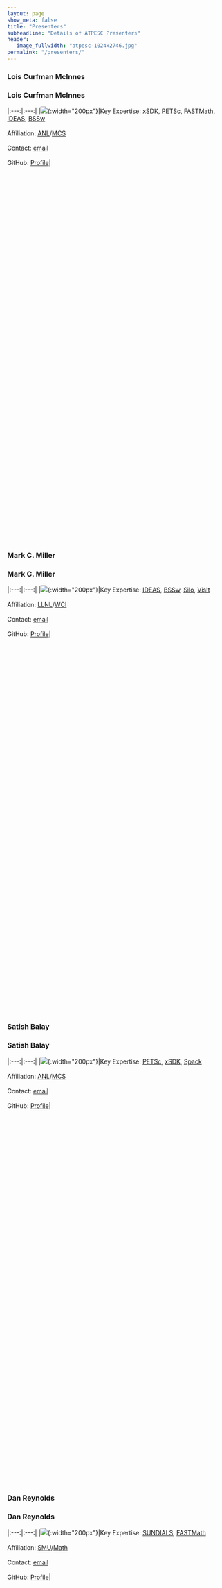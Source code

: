 ```yaml
---
layout: page
show_meta: false
title: "Presenters"
subheadline: "Details of ATPESC Presenters"
header:
   image_fullwidth: "atpesc-1024x2746.jpg"
permalink: "/presenters/"
---
```


### Lois Curfman McInnes
### Lois Curfman McInnes

|:---:|:---:|
|![](https://avatars2.githubusercontent.com/u/786325?s=460&v=4){:width="200px"}|Key Expertise: [xSDK][xsdk], [PETSc][petsc], [FASTMath][fastmath], [IDEAS][ideas], [BSSw][bssw]<br><br>Affiliation: [ANL][anl]/[MCS][anl-mcs]<br><br>Contact: [email][lcm-m]<br><br>GitHub: [Profile][lcm-g]|

<br><br><br><br><br><br><br><br><br><br><br><br><br><br><br><br><br><br><br><br><br><br><br><br><br>
<br><br><br><br><br><br><br><br><br><br><br><br><br><br><br><br><br><br><br><br><br><br><br><br><br>

### Mark C. Miller
### Mark C. Miller

|:---:|:---:|
|![](https://avatars1.githubusercontent.com/u/5720676?s=460&v=4){:width="200px"}|Key Expertise: [IDEAS][ideas], [BSSw][bssw], [Silo][silo], [VisIt][visit]<br><br>Affiliation: [LLNL][llnl]/[WCI][llnl-wci]<br><br>Contact: [email][mcm-m]<br><br>GitHub: [Profile][mcm-g]|

<br><br><br><br><br><br><br><br><br><br><br><br><br><br><br><br><br><br><br><br><br><br><br><br><br>
<br><br><br><br><br><br><br><br><br><br><br><br><br><br><br><br><br><br><br><br><br><br><br><br><br>

### Satish Balay
### Satish Balay

|:---:|:---:|
|![](https://avatars2.githubusercontent.com/u/5642668?s=460&v=4){:width="200px"}|Key Expertise: [PETSc][petsc], [xSDK][xsdk], [Spack][spack]<br><br>Affiliation: [ANL][anl]/[MCS][anl-mcs]<br><br>Contact: [email][sb-m]<br><br>GitHub: [Profile][sb-g]|

<br><br><br><br><br><br><br><br><br><br><br><br><br><br><br><br><br><br><br><br><br><br><br><br><br>
<br><br><br><br><br><br><br><br><br><br><br><br><br><br><br><br><br><br><br><br><br><br><br><br><br>


### Dan Reynolds
### Dan Reynolds

|:---:|:---:|
|![](https://avatars3.githubusercontent.com/u/11876153?s=400&v=4){:width="200px"}|Key Expertise: [SUNDIALS][sundials], [FASTMath][fastmath]<br><br>Affiliation: [SMU][smu]/[Math][smu-math]<br><br>Contact: [email][dr-m]<br><br>GitHub: [Profile][dr-g]|

<br><br><br><br><br><br><br><br><br><br><br><br><br><br><br><br><br><br><br><br><br><br><br><br><br>
<br><br><br><br><br><br><br><br><br><br><br><br><br><br><br><br><br><br><br><br><br><br><br><br><br>

### Ann Almgren
### Ann Almgren

|:---:|:---:|
|![](https://ccse.lbl.gov/people/almgren/picture_small.jpg){:width="200px"}|Key Expertise: [AMReX][amrex], [FASTMath][fastmath], [xSDK][xsdk] <br><br>Affiliation: [LBL][lbl]/[CCSE][lbl-ccse]<br><br>Contact: [email][aa-m]<br><br>GitHub: [Profile][aa-g]|

<br><br><br><br><br><br><br><br><br><br><br><br><br><br><br><br><br><br><br><br><br><br><br><br><br>
<br><br><br><br><br><br><br><br><br><br><br><br><br><br><br><br><br><br><br><br><br><br><br><br><br>

### Don Willcox
### Don Willcox

|:---:|:---:|
|![](https://avatars1.githubusercontent.com/u/6532013?s=400&v=4){:width="200px"}|Key Expertise: [AMReX][amrex]<br><br>Affiliation: [LBL][lbl]/[CCSE][lbl-ccse]<br><br>Contact: [email][dw-m]<br><br>GitHub: [Profile][dw-g]|

<br><br><br><br><br><br><br><br><br><br><br><br><br><br><br><br><br><br><br><br><br><br><br><br><br>
<br><br><br><br><br><br><br><br><br><br><br><br><br><br><br><br><br><br><br><br><br><br><br><br><br>

### Alp Dener
### Alp Dener

|:---:|:---:|
|![](https://www.anl.gov/sites/www/files/styles/profile_teaser_square_350px/public/Dener%20Alp%2032848D037.png?itok=rHQjqgg4){:width="200px"}|Key Expertise: [PETSc/TAO][petsc]<br><br>Affiliation: [ANL][anl]/[MCS][anl-mcs]<br><br>Contact: [email][ad-m]<br><br>Links: [Profile][ad-p] and [GitLab][ad-g]| 

<br><br><br><br><br><br><br><br><br><br><br><br><br><br><br><br><br><br><br><br><br><br><br><br><br>
<br><br><br><br><br><br><br><br><br><br><br><br><br><br><br><br><br><br><br><br><br><br><br><br><br>

### Christian Glusa
### Christian Glusa

|:---:|:---:|
|![](https://avatars3.githubusercontent.com/u/4666273?s=400&v=4){:width="200px"}|Key Expertise: [Trilinos][trilinos]/[MueLu][muelu]<br><br>Affiliation: [SNL][snl]/[CCR][snl-ccr]<br><br>Contact: [email][cg-m]<br><br>GitHub: [Profile][cg-g]|

<br><br><br><br><br><br><br><br><br><br><br><br><br><br><br><br><br><br><br><br><br><br><br><br><br>
<br><br><br><br><br><br><br><br><br><br><br><br><br><br><br><br><br><br><br><br><br><br><br><br><br>

### Jonathan Hu
### Jonathan Hu

|:---:|:---:|
|![](https://extremecomputingtraining.anl.gov/files/2019/08/jhu.png){:width="200px"}|Key Expertise: [Trilinos][trilinos]/[MueLu][muelu]<br><br>Affiliation: [SNL][snl]/[CCR][snl-ccr]<br><br>Contact: [email][jh-m]<br><br>GitHub: [Profile][jh-g]|

<br><br><br><br><br><br><br><br><br><br><br><br><br><br><br><br><br><br><br><br><br><br><br><br><br>
<br><br><br><br><br><br><br><br><br><br><br><br><br><br><br><br><br><br><br><br><br><br><br><br><br>

### Peter Ohm
### Peter Ohm

|:---:|:---:|
|![](https://avatars.githubusercontent.com/u/28906776?v=4){:width="200px"}|Key Expertise: [Trilinos][trilinos]/[MueLu][muelu]<br><br>Affiliation: [SNL][snl]<br><br>Contact: [email][po-m]<br><br>GitHub: [Profile][po-g]|

<br><br><br><br><br><br><br><br><br><br><br><br><br><br><br><br><br><br><br><br><br><br><br><br><br>
<br><br><br><br><br><br><br><br><br><br><br><br><br><br><br><br><br><br><br><br><br><br><br><br><br>

### Graham Harper
### Graham Harper

|:---:|:---:|
|![](https://cfwebprod.sandia.gov/cfdocs/CompResearch/docs/harper_res.jpg){:width="200px"}|Key Expertise: [Trilinos][trilinos]/[MueLu][muelu]<br><br>Affiliation: [SNL][snl]<br><br>Contact: [email][gbh-m]<br><br>GitHub: [Profile][gbh-g]|

<br><br><br><br><br><br><br><br><br><br><br><br><br><br><br><br><br><br><br><br><br><br><br><br><br>
<br><br><br><br><br><br><br><br><br><br><br><br><br><br><br><br><br><br><br><br><br><br><br><br><br>

### Barry Smith
### Barry Smith

|:---:|:---:|
|![](https://avatars2.githubusercontent.com/u/512185?s=400&v=4){:width="200px"}|Key Expertise: [PETSc][petsc], [FASTMath][fastmath], [xSDK][xsdk]<br><br>Affiliation: [ANL][anl]/[MCS][anl-mcs]<br><br>Contact: [email][bs-m]<br><br>BitBucket: [Profile][bs-b]|

<br><br><br><br><br><br><br><br><br><br><br><br><br><br><br><br><br><br><br><br><br><br><br><br><br>
<br><br><br><br><br><br><br><br><br><br><br><br><br><br><br><br><br><br><br><br><br><br><br><br><br>

### X. Sherry Li
### X. Sherry Li

|:---:|:---:|
|![](https://avatars2.githubusercontent.com/u/11741943?s=400&v=4){:width="200px"}|Key Expertise: [SuperLU][superlu], [STRUMPACK][strumpack], [FASTMath][fastmath], [xSDK][xsdk]<br><br>Affiliation: [LBL][lbl]/[CRD][lbl-crd]<br><br>Contact: [email][sl-m]<br><br>GitHub: [Profile][sl-g]|

<br><br><br><br><br><br><br><br><br><br><br><br><br><br><br><br><br><br><br><br><br><br><br><br><br>
<br><br><br><br><br><br><br><br><br><br><br><br><br><br><br><br><br><br><br><br><br><br><br><br><br>

### Ulrike Yang
### Ulrike Yang

|:---:|:---:|
|![](https://avatars2.githubusercontent.com/u/16307629?s=400&v=4){:width="200px"}|Key Expertise: [hypre][hypre], [FASTMath][fastmath], [xSDK][xsdk]<br><br>Affiliation: [LLNL][llnl]/[CASC][llnl-casc]<br><br>Contact: [email][sl-m]<br><br>GitHub: [Profile][sl-g]|

<br><br><br><br><br><br><br><br><br><br><br><br><br><br><br><br><br><br><br><br><br><br><br><br><br>
<br><br><br><br><br><br><br><br><br><br><br><br><br><br><br><br><br><br><br><br><br><br><br><br><br>

### Steve Hudson
### Steve Hudson

|:---:|:---:|
|![](https://avatars3.githubusercontent.com/u/16457059?s=460&v=4){:width="200px"}|Key Expertise: [libEnsemble][libEnsemble], [xSDK][xsdk]<br><br>Affiliation: [ANL][anl]/[MCS][anl-mcs]<br><br>Contact: [email][sh-m]<br><br>GitHub: [Profile][sh-g]|

<br><br><br><br><br><br><br><br><br><br><br><br><br><br><br><br><br><br><br><br><br><br><br><br><br>
<br><br><br><br><br><br><br><br><br><br><br><br><br><br><br><br><br><br><br><br><br><br><br><br><br>

### Jim Demmel
### Jim Demmel

|:---:|:---:|
|![](https://www2.eecs.berkeley.edu/Faculty/Photos/Homepages/demmel.jpg){:width="200px"}|Presentation on Communication-<br>Avoiding Algorithms.<br><br>Affiliation: [UCB][ucb]/[EECS][ucb-eecs]|

<br><br><br><br><br><br><br><br><br><br><br><br><br><br><br><br><br><br><br><br><br><br><br><br><br>
<br><br><br><br><br><br><br><br><br><br><br><br><br><br><br><br><br><br><br><br><br><br><br><br><br>

### Jack Dongarra
### Jack Dongarra

|:---:|:---:|
|![](http://www.netlib.org/utk/people/JackDongarra/images/jack-2019-small.jpg){:width="200px"}|Presentation on Adaptive<br>Linear Solvers and Eigensolvers <br><br>Affiliation: [UTK][utk]/[EECS][utk-eecs]|

<br><br><br><br><br><br><br><br><br><br><br><br><br><br><br><br><br><br><br><br><br><br><br><br><br>
<br><br><br><br><br><br><br><br><br><br><br><br><br><br><br><br><br><br><br><br><br><br><br><br><br>

### David Keyes
### David Keyes

|:---:|:---:|
|![](https://www.kaust.edu.sa/PublishingImages/study/faculty/bio-keyes.jpg?renditionId=20){:width="200px"}|Presentation on Convergence of Big Data and<br>Large Scale Simulation<br><br>Affiliation: [KAUST][kaust]/[CEMSE][kaust-cemse]|

<br><br><br><br><br><br><br><br><br><br><br><br><br><br><br><br><br><br><br><br><br><br><br><br><br>
<br><br><br><br><br><br><br><br><br><br><br><br><br><br><br><br><br><br><br><br><br><br><br><br><br>

### Tzanio Kolev
### Tzanio Kolev

|:---:|:---:|
|![](https://people.llnl.gov/getImage?per_intr_no=1199570){:width="200px"}|Key Expertise: [MFEM][mfem], [xSDK][xsdk], [FASTMath][fastmath]<br><br>Affiliation: [LLNL][llnl]/[CASC][llnl-casc]<br><br>Contact: [email][tk-m]<br><br>GitHub: [Profile][tk-g]|

<br><br><br><br><br><br><br><br><br><br><br><br><br><br><br><br><br><br><br><br><br><br><br><br><br>
<br><br><br><br><br><br><br><br><br><br><br><br><br><br><br><br><br><br><br><br><br><br><br><br><br>

### Mark S. Shephard
### Mark S. Shephard

|:---:|:---:|
|![](https://faculty.rpi.edu/sites/default/files/styles/large/public/Shepard_crop.jpg?itok=pfhiEDyz){:width="200px"}|Key Expertise: [PUMI][pumi], [FASTMath][fastmath]<br><br>Affiliation: [RPI][rpi]/[SCOREC][rpi-scorec]<br><br>Contact: [email][mss-m]|

<br><br><br><br><br><br><br><br><br><br><br><br><br><br><br><br><br><br><br><br><br><br><br><br><br>
<br><br><br><br><br><br><br><br><br><br><br><br><br><br><br><br><br><br><br><br><br><br><br><br><br>

### Aaron Fisher
### Aaron Fisher

|:---:|:---:|
|![](https://people.llnl.gov/getImage?per_intr_no=1214098){:width="200px"}|Key Expertise: [MFEM][mfem], [xSDK][xsdk]<br><br>Affiliation: [LLNL][llnl]/[CASC][llnl-casc]<br><br>Contact: [email][af-m]<br><br>GitHub: [Profile][af-g]|

<br><br><br><br><br><br><br><br><br><br><br><br><br><br><br><br><br><br><br><br><br><br><br><br><br>
<br><br><br><br><br><br><br><br><br><br><br><br><br><br><br><br><br><br><br><br><br><br><br><br><br>

### Sarah Osborn
### Sarah Osborn

|:---:|:---:|
|![](https://people.llnl.gov/getImage?per_intr_no=1325696){:width="200px"}|Key Expertise: [hypre][hypre]<br><br>Affiliation: [LLNL][llnl]/[CASC][llnl-casc]<br><br>Contact: [email][so-m]<br><br>GitHub: [Profile][so-g]|

<br><br><br><br><br><br><br><br><br><br><br><br><br><br><br><br><br><br><br><br><br><br><br><br><br>
<br><br><br><br><br><br><br><br><br><br><br><br><br><br><br><br><br><br><br><br><br><br><br><br><br>

### Richard Tran Mills
### Richard Tran Mills

|:---:|:---:|
|![](https://www.anl.gov/sites/www/files/styles/profile_teaser_square_350px/public/richard_mills.jpg?itok=fc8TVnEs){:width="200px"}|Key Expertise: [PETSc][petsc]<br><br>Affiliation: [ANL][anl]/[MCS][anl-mcs]<br><br>Contact: [email][rtm-m]<br><br>GitHub: [Profile][rtm-g]|

<br><br><br><br><br><br><br><br><br><br><br><br><br><br><br><br><br><br><br><br><br><br><br><br><br>
<br><br><br><br><br><br><br><br><br><br><br><br><br><br><br><br><br><br><br><br><br><br><br><br><br>

### Pieter Ghysels
### Pieter Ghysels

|:---:|:---:|
|![](https://crd.lbl.gov/assets/Uploads/_resampled/SetHeight150-10797thumb.jpg){:width="200px"}|Key Expertise: [SuperLU][superlu], [STRUMPACK][strumpack]<br><br>Affiliation: [LBL][lbl]/[MCS][lbl-crd]<br><br>Contact: [email][pg-m]<br><br>GitHub: [Profile][pg-g]|

<br><br><br><br><br><br><br><br><br><br><br><br><br><br><br><br><br><br><br><br><br><br><br><br><br>
<br><br><br><br><br><br><br><br><br><br><br><br><br><br><br><br><br><br><br><br><br><br><br><br><br>

### Cameron Smith
### Cameron Smith

|:---:|:---:|
|![](https://press3.mcs.anl.gov/atpesc/files/2015/03/SmithC1.png){:width="200px"}|Key Expertise: [PUMI][pumi], [FASTMath][fastmath]<br><br>Affiliation: [RPI][rpi]/[SCOREC][rpi-scorec]<br><br>Contact: [email][cs-m]<br><br>GitHub: [Profile][cs-g]|

<br><br><br><br><br><br><br><br><br><br><br><br><br><br><br><br><br><br><br><br><br><br><br><br><br>
<br><br><br><br><br><br><br><br><br><br><br><br><br><br><br><br><br><br><br><br><br><br><br><br><br>

[amrex]: https://amrex-codes.github.io
[xsdk]: https://xsdk.info
[petsc]: https://www.mcs.anl.gov/petsc/
[ideas]: https://ideas-productivity.org
[bssw]: https://bssw.io
[fastmath]: https://fastmath-scidac.llnl.gov
[silo]: https://silo.llnl.gov
[spack]: https://spack.io
[sundials]: https://computing.llnl.gov/projects/sundials
[visit]: https://visit.llnl.gov
[trilinos]: https://trilinos.github.io
[muelu]: https://trilinos.github.io/muelu.html
[superlu]: https://portal.nersc.gov/project/sparse/superlu/
[strumpack]: https://github.com/pghysels/STRUMPACK
[hypre]: https://computing.llnl.gov/projects/hypre-scalable-linear-solvers-multigrid-methods
[netlib]: http://www.netlib.org
[blas]: http://www.netlib.org/blas/
[linpack]: https://www.netlib.org/linpack/
[lapack]: http://www.netlib.org/lapack/
[scalapack]: http://www.netlib.org/scalapack/
[libensemble]: https://libensemble.readthedocs.io
[mfem]: https://mfem.org
[pumi]: https://www.scorec.rpi.edu/pumi/

[anl]: https://www.anl.gov
[anl-mcs]: https://www.anl.gov/mcs
[llnl]: https://www.llnl.gov
[llnl-wci]: https://wci.llnl.gov
[llnl-casc]: https://computing.llnl.gov/casc
[smu]: https://www.smu.edu
[smu-math]: https://www.smu.edu/Dedman/academics/departments/math
[lbl]: https://www.lbl.gov
[lbl-ccse]: https://ccse.lbl.gov/index.html
[lbl-crd]: https://crd.lbl.gov/about/org-chart/
[snl]: https://www.sandia.gov
[snl-ccr]: https://cfwebprod.sandia.gov/cfdocs/CompResearch/index.cfm
[ucb]: https://www.berkeley.edu
[ucb-eecs]: https://eecs.berkeley.edu/?_ga=2.256708555.1104062462.1564722483-1947421373.1564722483
[utk]: https://www.utk.edu
[utk-eecs]: http://www.eecs.utk.edu
[kaust]: https://www.kaust.edu.sa/en
[kaust-cemse]: https://cemse.kaust.edu.sa
[rpi]: https://www.rpi.edu
[rpi-scorec]: https://www.scorec.rpi.edu

[lcm-m]: <mailto:curfman@mcs.anl.gov>
[mcm-m]: <mailto:miller86@llnl.gov>
[sb-m]: <mailto:balay@mcs.anl.gov>
[dr-m]: <mailto:reynolds@smu.edu>
[aa-m]: <mailto:ASAlmgren@lbl.gov>
[dw-m]: <mailto:DEWillcox@lbl.gov>
[ad-m]: <mailto:adener@anl.gov>
[cg-m]: <mailto:caglusa@sandia.gov>
[jh-m]: <mailto:jhu@sandia.gov>
[bs-m]: <mailto:bsmith@mcs.anl.gov>
[sl-m]: <mailto:xsli@lbl.gov>
[uy-m]: <mailto:yang11@llnl.gov>
[sh-m]: <malto:shudson@anl.gov>
[jd-m]: <mailto:demmel@cs.berkeley.edu>
[jd2-m]: <mailto:dongarra@utk.edu>
[dk-m]: <mailto:david.keyes@kaust.edu.sa>
[tk-m]: <mailto:tzanio@llnl.gov>
[mss-m]: <mailto:shephm@rpi.edu>
[af-m]: <mailto:afisher@llnl.gov>
[so-m]: <mailto:osborn9@llnl.gov>
[rtm-m]: <mailto:rtmills@anl.gov>
[pg-m]: <mailto:pghysels@lbl.gov>
[po-m]: <mailto:pohm@sandia.gov>
[gbh-m]: <mailto:gbharpe@sandia.gov>
[cs-m]: <mailto:smithc11@rpi.edu>

[lcm-g]: https://github.com/curfman
[mcm-g]: https://github.com/markcmiller86
[sb-g]: https://github.com/balay 
[dr-g]: https://github.com/drreynolds
[aa-g]: https://github.com/asalmgren
[dw-g]: https://github.com/dwillcox
[ad-g]: https://gitlab.com/adener
[ad-p]: https://alp.dener.me
[cg-g]: https://github.com/cgcgcg
[jh-g]: https://github.com/jhux2
[bs-b]: https://www.mcs.anl.gov/~bsmith
[sl-g]: https://github.com/xiaoyeli
[uy-g]: https://github.com/ulrikeyang
[sh-g]: https://github.com/shuds13
[tk-g]: https://github.com/tzanio
[af-g]: https://github.com/acfisher
[so-g]: https://github.com/osborn9
[rtm-g]: https://github.com/rtmills
[pg-g]: https://github.com/pghysels
[po-g]: https://github.com/pohm01
[gbh-g]: https://github.com/GrahamBenHarper
[cs-g]: https://github.com/cwsmith

